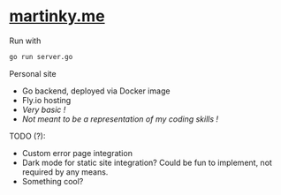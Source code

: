 # [martinky.me](http://www.martinky.me)

Run with

```sh
go run server.go
```

Personal site

- Go backend, deployed via Docker image
- Fly.io hosting
- _Very basic !_
- _Not meant to be a representation of my coding skills !_

TODO (?):

- Custom error page integration
- Dark mode for static site integration? Could be fun to implement, not required by any means.
- Something cool?

